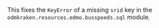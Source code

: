 This fixes the `KeyError` of a missing `srid` key in the `odmkraken.resources.edmo.busspeeds.sql` module.

